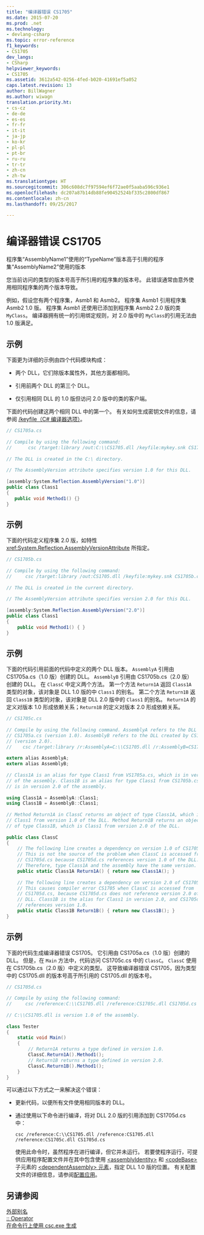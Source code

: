 ```yaml
---
title: "编译器错误 CS1705"
ms.date: 2015-07-20
ms.prod: .net
ms.technology:
- devlang-csharp
ms.topic: error-reference
f1_keywords:
- CS1705
dev_langs:
- CSharp
helpviewer_keywords:
- CS1705
ms.assetid: 3612a542-0256-4fed-b020-41691ef5a052
caps.latest.revision: 13
author: BillWagner
ms.author: wiwagn
translation.priority.ht:
- cs-cz
- de-de
- es-es
- fr-fr
- it-it
- ja-jp
- ko-kr
- pl-pl
- pt-br
- ru-ru
- tr-tr
- zh-cn
- zh-tw
ms.translationtype: HT
ms.sourcegitcommit: 306c608dc7f97594ef6f72ae0f5aaba596c936e1
ms.openlocfilehash: dc207a87b14db88fe90452524bf335c2800df867
ms.contentlocale: zh-cn
ms.lasthandoff: 09/25/2017

---
```

# <a name="compiler-error-cs1705"></a>编译器错误 CS1705
程序集“AssemblyName1”使用的“TypeName”版本高于引用的程序集“AssemblyName2”使用的版本  
  
 您当前访问的类型的版本号高于所引用的程序集的版本号。 此错误通常由意外使用相同程序集的两个版本导致。  
  
 例如，假设您有两个程序集，Asmb1 和 Asmb2。 程序集 Asmb1 引用程序集 Asmb2 1.0 版。 程序集 Asmb1 还使用已添加到程序集 Asmb2 2.0 版的类 `MyClass`。 编译器拥有统一的引用绑定规则，对 2.0 版中的 `MyClass`的引用无法由 1.0 版满足。  
  
## <a name="example"></a>示例  
 下面更为详细的示例由四个代码模块构成：  
  
-   两个 DLL，它们除版本属性外，其他方面都相同。  
  
-   引用前两个 DLL 的第三个 DLL。  
  
-   仅引用相同 DLL 的 1.0 版但访问 2.0 版中的类的客户端。  
  
 下面的代码创建这两个相同 DLL 中的第一个。 有关如何生成密钥文件的信息，请参阅 [/keyfile（C# 编译器选项）](../../../csharp/language-reference/compiler-options/keyfile-compiler-option.md)。  
  
```csharp  
// CS1705a.cs  
  
// Compile by using the following command:   
//      csc /target:library /out:C:\\CS1705.dll /keyfile:mykey.snk CS1705a.cs  
  
// The DLL is created in the C:\ directory.  
  
// The AssemblyVersion attribute specifies version 1.0 for this DLL.  
  
[assembly:System.Reflection.AssemblyVersion("1.0")]  
public class Class1   
{  
   public void Method1() {}  
}  
```  
  
## <a name="example"></a>示例  
 下面的代码定义程序集 2.0 版，如特性 <xref:System.Reflection.AssemblyVersionAttribute> 所指定。  
  
```csharp  
// CS1705b.cs  
  
// Compile by using the following command:   
//     csc /target:library /out:CS1705.dll /keyfile:mykey.snk CS1705b.cs  
  
// The DLL is created in the current directory.  
  
// The AssemblyVersion attribute specifies version 2.0 for this DLL.  
  
[assembly:System.Reflection.AssemblyVersion("2.0")]  
public class Class1  
{  
    public void Method1() { }  
}  
```  
  
## <a name="example"></a>示例  
 下面的代码引用前面的代码中定义的两个 DLL 版本。 `AssemblyA` 引用由 CS1705a.cs（1.0 版）创建的 DLL。 `AssemblyB` 引用由 CS1705b.cs（2.0 版）创建的 DLL。 在 `ClassC` 中定义两个方法。 第一个方法 `Return1A` 返回 `Class1A` 类型的对象，该对象是 DLL 1.0 版的中 `Class1` 的别名。 第二个方法 `Return1B` 返回 `Class1B` 类型的对象，该对象是 DLL 2.0 版中的 `Class1` 的别名。 `Return1A` 的定义对版本 1.0 形成依赖关系；`Return1B` 的定义对版本 2.0 形成依赖关系。  
  
```csharp  
// CS1705c.cs  
  
// Compile by using the following command. AssemblyA refers to the DLL created by  
// CS1705a.cs (version 1.0). AssemblyB refers to the DLL created by CS1705b.cs  
// (version 2.0).  
//    csc /target:library /r:AssemblyA=C:\\CS1705.dll /r:AssemblyB=CS1705.dll CS1705c.cs  
  
extern alias AssemblyA;  
extern alias AssemblyB;  
  
// Class1A is an alias for type Class1 from VS1705a.cs, which is in version 1.0   
// of the assembly. Class1B is an alias for type Class1 from CS1705b.cs, which  
// is in version 2.0 of the assembly.  
  
using Class1A = AssemblyA::Class1;  
using Class1B = AssemblyB::Class1;  
  
// Method Return1A in ClassC returns an object of type Class1A, which is  
// Class1 from version 1.0 of the DLL. Method Return1B returns an object  
// of type Class1B, which is Class1 from version 2.0 of the DLL.  
  
public class ClassC  
{  
    // The following line creates a dependency on version 1.0 of CS1705.dll.  
    // This is not the source of the problem when ClassC is accessed from  
    // CS1705d.cs because CS1705d.cs references version 1.0 of the DLL.   
    // Therefore, type Class1A and the assembly have the same version.  
    public static Class1A Return1A() { return new Class1A(); }  
  
    // The following line creates a dependency on version 2.0 of CS1705.dll.  
    // This causes compiler error CS1705 when ClassC is accessed from     
    // CS1705d.cs, because CS1705d.cs does not reference version 2.0 of the   
    // DLL. Class1B is the alias for Class1 in version 2.0, and CS1705d.cs   
    // references version 1.0.  
    public static Class1B Return1B() { return new Class1B(); }  
}  
```  
  
## <a name="example"></a>示例  
 下面的代码生成编译器错误 CS1705。 它引用由 CS1705a.cs（1.0 版）创建的 DLL。 但是，在 `Main` 方法中，代码访问 CS1705c.cs 中的 `ClassC`。 `ClassC` 使用在 CS1705b.cs（2.0 版）中定义的类型。 这导致编译器错误 CS1705，因为类型中的 CS1705.dll 的版本号高于所引用的 CS1705.dll 的版本号。  
  
```csharp  
// CS1705d.cs  
  
// Compile by using the following command:  
//     csc /reference:C:\\CS1705.dll /reference:CS1705c.dll CS1705d.cs  
  
// C:\\CS1705.dll is version 1.0 of the assembly.  
  
class Tester   
{  
    static void Main()  
    {  
        // Return1A returns a type defined in version 1.0.  
        ClassC.Return1A().Method1();  
        // Return1B returns a type defined in version 2.0.  
        ClassC.Return1B().Method1();  
    }  
}  
```  
  
 可以通过以下方式之一来解决这个错误：  
  
-   更新代码，以便所有文件使用相同版本的 DLL。  
  
-   通过使用以下命令进行编译，将对 DLL 2.0 版的引用添加到 CS1705d.cs 中：  
  
     `csc /reference:C:\\CS1705.dll /reference:CS1705.dll /reference:CS1705c.dll CS1705d.cs`  
  
     使用此命令时，虽然程序在进行编译，但它并未运行。 若要使程序运行，可提供应用程序配置文件并在其中包含使用 [\<assemblyIdentity>](../../../framework/configure-apps/file-schema/runtime/assemblyidentity-element-for-runtime.md) 和 [\<codeBase>](../../../framework/configure-apps/file-schema/runtime/codebase-element.md) 子元素的 [\<dependentAssembly> 元素](../../../framework/configure-apps/file-schema/runtime/dependentassembly-element.md)，指定 DLL 1.0 版的位置。 有关配置文件的详细信息，请参阅[配置应用](../../../framework/configure-apps/index.md)。  
  
## <a name="see-also"></a>另请参阅  
 [外部别名](../../../csharp/language-reference/keywords/extern-alias.md)   
 [:: Operator](../../../csharp/language-reference/operators/namespace-alias-qualifer.md)   
 [在命令行上使用 csc.exe 生成](../../../csharp/language-reference/compiler-options/command-line-building-with-csc-exe.md)

